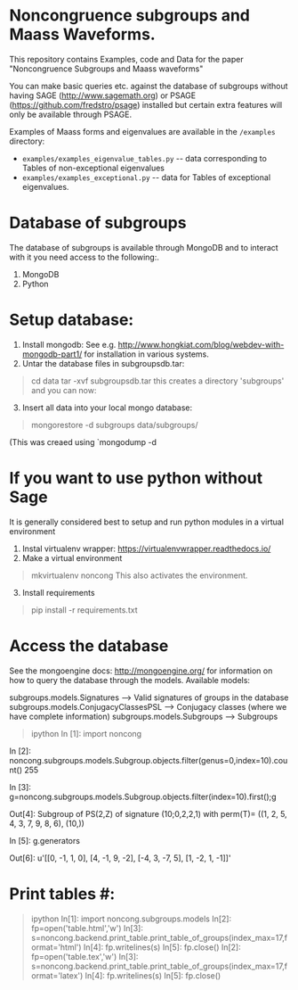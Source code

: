 # Noncongruence subgroups and Maass Waveforms.

This repository contains Examples, code and Data for the paper "Noncongruence Subgroups and Maass waveforms" 

You can make basic queries etc. against the database of subgroups without having SAGE (http://www.sagemath.org) or PSAGE  (https://github.com/fredstro/psage) installed but certain extra features will only be available through PSAGE.

Examples of Maass forms and eigenvalues are available in the `/examples` directory:

* `examples/examples_eigenvalue_tables.py` -- data corresponding to Tables of non-exceptional eigenvalues
* `examples/examples_exceptional.py`   -- data for Tables of exceptional eigenvalues.



# Database of subgroups #

The database of subgroups is available through MongoDB
and to interact with it you need access to the following:.
1) MongoDB
2) Python

# Setup database: #
1. Install mongodb: See e.g. http://www.hongkiat.com/blog/webdev-with-mongodb-part1/ for installation in various systems.
2. Untar the database files in subgroupsdb.tar:
> cd data
> tar -xvf subgroupsdb.tar
this creates a directory 'subgroups'  and you can now:
3. Insert all data into your local mongo database:
> mongorestore -d subgroups data/subgroups/

(This was creaed using `mongodump -d 

# If you want to use python without Sage

It is generally considered best to setup and run python modules in a virtual environment

1. Instal virtualenv wrapper: https://virtualenvwrapper.readthedocs.io/
2. Make a virtual environment
> mkvirtualenv noncong
This also activates the environment.
3. Install requirements
> pip install -r requirements.txt

# Access the database 

See the mongoengine docs: http://mongoengine.org/ for information on how to query the database through the models.
Available models:

subgroups.models.Signatures                    --> Valid signatures of groups in the database
subgroups.models.ConjugacyClassesPSL  -->  Conjugacy classes (where we have complete information)
subgroups.models.Subgroups                  -->   Subgroups


>ipython
In [1]: import noncong

In [2]: noncong.subgroups.models.Subgroup.objects.filter(genus=0,index=10).count()
255

In [3]: g=noncong.subgroups.models.Subgroup.objects.filter(index=10).first();g

Out[4]: Subgroup of PS(2,Z) of signature (10;0,2,2,1)  with perm(T)= ((1, 2, 5, 4, 3, 7, 9, 8, 6), (10,))

In [5]: g.generators

Out[6]: u'[[0, -1, 1, 0], [4, -1, 9, -2], [-4, 3, -7, 5], [1, -2, 1, -1]]'


# Print tables #:
>ipython
In[1]: import noncong.subgroups.models
In[2]: fp=open('table.html','w')
In[3]: s=noncong.backend.print_table.print_table_of_groups(index_max=17,format='html')
In[4]: fp.writelines(s)
In[5]: fp.close()
In[2]: fp=open('table.tex','w')
In[3]: s=noncong.backend.print_table.print_table_of_groups(index_max=17,format='latex')
In[4]: fp.writelines(s)
In[5]: fp.close()
